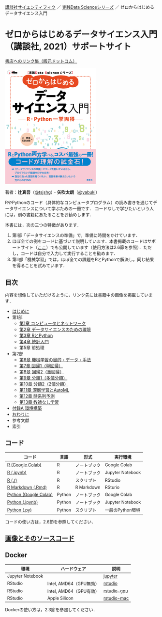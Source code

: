 [講談社サイエンティフィク](https://www.kspub.co.jp/) ／ [実践Data Scienceシリーズ](https://www.kspub.co.jp/book/series/S069.html) ／ ゼロからはじめるデータサイエンス入門

# ゼロからはじめるデータサイエンス入門（講談社, 2021）サポートサイト

[書店へのリンク集（版元ドットコム）](https://www.hanmoto.com/bd/isbn/9784065132326)

<a href="https://github.com/taroyabuki/fromzero/blob/master/cover.jpg"><img src="https://raw.githubusercontent.com/taroyabuki/fromzero/master/cover.jpg" alt="書影" style="width:300px;"/></a>

著者：**辻真吾**（[@tsjshg](https://twitter.com/tsjshg)）・**矢吹太朗**（[@yabuki](https://twitter.com/yabuki)）

RやPythonのコード（具体的なコンピュータプログラム）の読み書きを通じてデータサイエンスについて学ぶための一冊です．
コードなしで学びたいという人には，別の書籍にあたることをお勧めします．

本書には，次の三つの特徴があります．

1. 第I部「データサイエンスの準備」で，準備に時間をかけています．
1. ほぼ全ての例をコードに基づいて説明しています．本書掲載のコードはサポートサイト（[ここ](#コード)）でも公開しています（使用方法は2.6節を参照）．ただし，コードは自分で入力して実行することを勧めます．
1. 第II部「機械学習」では，ほぼ全ての課題をRとPythonで解決し，同じ結果を得ることを試みています．

## 目次

内容を想像していただけるように，リンク先には書籍中の画像を掲載しています．

- [はじめに](figures#はじめに)
- 第1部
    - [第1章 コンピュータとネットワーク](figures#第1章-コンピュータとネットワーク)
    - [第2章 データサイエンスのための環境](figures#第2章-データサイエンスのための環境)
    - [第3章 RとPython](figures#第3章-RとPython)
    - [第4章 統計入門](figures#第4章-統計入門)
    - 第5章 前処理
- 第2部
    - [第6章 機械学習の目的・データ・手法](figures#第6章-機械学習の目的データ手法)
    - [第7章 回帰1（単回帰）](figures#第7章-回帰1単回帰)
    - [第8章 回帰2（重回帰）](figures#第8章-回帰2重回帰)
    - [第9章 分類1（多値分類）](figures#第9章-分類1多値分類)
    - [第10章 分類2（2値分類）](figures#第10章-分類22値分類)
    - [第11章 深層学習とAutoML](figures#第11章-深層学習とAutoML)
    - [第12章 時系列予測](figures#第12章-時系列予測)
    - [第13章 教師なし学習](figures#第13章-教師なし学習)
- [付録A 環境構築](figures#付録A-環境構築)
- [おわりに](figures#おわりに)
- 参考文献
- 索引

## コード

コード|言語|形式|実行環境
--|--|--|--
[R (Google Colab)](code/R-notebook)|R|ノートブック|Google Colab
[R (.ipynb)](code/R-notebook)|R|ノートブック|Jupyter Notebook
[R (.r)](code/R)|R|スクリプト|RStudio
[R Markdown (.Rmd)](code/Rmd)|R|R Markdown|RSturio
[Python (Google Colab)](code/Python-notebook)|Python|ノートブック|Google Colab
[Python (.ipynb)](code/Python-notebook)|Python|ノートブック|Jupyter Notebook
[Python (.py)](code/py)|Python|スクリプト|一般のPython環境

コードの使い方は，2.6節を参照してください．

## [画像とそのソースコード](figures)

## Docker

環境|ハードウェア|説明
--|--|--
Jupyter Notebook||[jupyter](docker/jupyter)
RStudio|Intel, AMD64（GPU無効）|[rstudio](docker/rstudio)
RStudio|Intel, AMD64（GPU有効）|[rstudio-gpu](docker/rstudio-gpu)
RStudio|Apple Silicon|[rstudio-mac](docker/rstudio-mac)

Dockerの使い方は，2.3節を参照してください．
